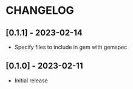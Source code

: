 # CHANGELOG

## [0.1.1] - 2023-02-14

- Specify files to include in gem with gemspec

## [0.1.0] - 2023-02-11

- Initial release
